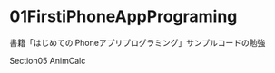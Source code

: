 01FirstiPhoneAppPrograming
==========================

書籍「はじめてのiPhoneアプリプログラミング」サンプルコードの勉強

Section05 AnimCalc

